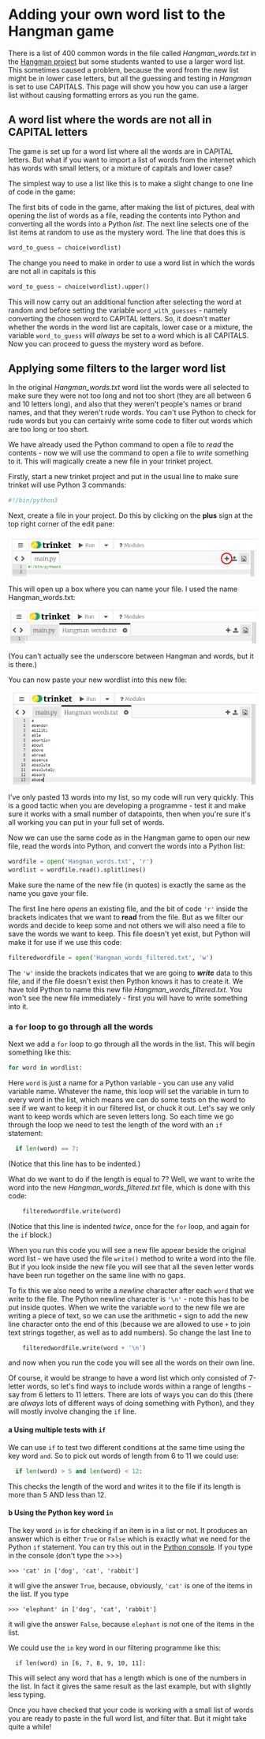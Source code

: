 # Adding your own word list to the Hangman game

There is a list of 400 common words in the file called *Hangman_words.txt* in the [Hangman project](https://github.com/WokLibCodeClub/Hangman/blob/master/README.md) but some students wanted to use a larger word list. This sometimes caused a problem, because the word from the new list might be in lower case letters, but all the guessing and testing in *Hangman* is set to use CAPITALS. This page will show you how you can use a larger list without causing formatting errors as you run the game.

## A word list where the words are not all in CAPITAL letters

The game is set up for a word list where all the words are in CAPITAL letters. But what if you want to import a list of words from the internet which has words with small letters, or a mixture of capitals and lower case?

The simplest way to use a list like this is to make a slight change to one line of code in the game:

The first bits of code in the game, after making the list of pictures, deal with opening the list of words as a file, reading the contents into Python and converting all the words into a Python *list*. The next line selects one of the list items at random to use as the mystery word. The line that does this is

```python
word_to_guess = choice(wordlist)
```

The change you need to make in order to use a word list in which the words are not all in capitals is this

```python
word_to_guess = choice(wordlist).upper()
```

This will now carry out an additional function after selecting the word at random and before setting the variable ```word_with_guesses``` - namely converting the chosen word to CAPITAL letters. So, it doesn't matter whether the words in the word list are capitals, lower case or a mixture, the variable ```word_to_guess``` will *always* be set to a word which is all CAPITALS. Now you can proceed to guess the mystery word as before.

## Applying some filters to the larger word list

In the original *Hangman_words.txt* word list the words were all selected to make sure they were not too long and not too short (they are all between 6 and 10 letters long), and also that they weren't people's names or brand names, and that they weren't rude words. You can't use Python to check for rude words but you can certainly write some code to filter out words which are too long or too short.

We have already used the Python command to open a file to *read* the contents - now we will use the command to open a file to *write* something to it. This will magically create a new file in your trinket project.

Firstly, start a new trinket project and put in the usual line to make sure trinket will use Python 3 commands:

```python
#!/bin/python3
```

Next, create a file in your project. Do this by clicking on the **plus** sign at the top right corner of the edit pane:

![Click to add a file](add_file.png)

This will open up a box where you can name your file. I used the name Hangman_words.txt:

![CName a file](name_file.png)

(You can't actually see the underscore between Hangman and words, but it is there.)

You can now paste your new wordlist into this new file:

![CAdd words](word_list.png)

I've only pasted 13 words into my list, so my code will run very quickly. This is a good tactic when you are developing a programme - test it and make sure it works with a small number of datapoints, then when you're sure it's all working you can put in your full set of words.

Now we can use the same code as in the Hangman game to open our new file, read the words into Python, and convert the words into a Python list:

```python
wordfile = open('Hangman_words.txt', 'r')
wordlist = wordfile.read().splitlines()
```

Make sure the name of the new file (in quotes) is exactly the same as the name you gave your file.

The first line here *opens* an existing file, and the bit of code ```'r'``` inside the brackets indicates that we want to **read** from the file. But as we filter our words and decide to keep some and not others we will also need a file to save the words we want to keep. This file doesn't yet exist, but Python will make it for use if we use this code:

```python
filteredwordfile = open('Hangman_words_filtered.txt', 'w')
```

The ```'w'``` inside the brackets indicates that we are going to ***write*** data to this file, and if the file doesn't exist then Python knows it has to create it. We have told Python to name this new file *Hangman_words_filtered.txt*. You won't see the new file immediately - first you will have to write something into it.

### a ```for``` loop to go through all the words

Next we add a ```for``` loop to go through all the words in the list. This will begin something like this:

```python
for word in wordlist:
```

Here ```word``` is just a name for a Python variable - you can use any valid variable name. Whatever the name, this loop will set the variable in turn to every word in the list, which means we can do some tests on the word to see if we want to keep it in our filtered list, or chuck it out. Let's say we only want to keep words which are seven letters long. So each time we go through the loop we need to test the length of the word with an ```if``` statement:

```python
  if len(word) == 7:
```

(Notice that this line has to be indented.)

What do we want to do if the length is equal to 7? Well, we want to write the word into the new *Hangman_words_filtered.txt* file, which is done with this code:

```python
    filteredwordfile.write(word)
```

(Notice that this line is indented *twice*, once for the ```for``` loop, and again for the ```if``` block.)

When you run this code you will see a new file appear beside the original word list - we have used the file ```write()``` method to write a word into the file. But if you look inside the new file you will see that all the seven letter words have been run together on the same line with no gaps.

To fix this we also need to write a *newline* character after each ```word``` that we write to the file. The Python newline character is ```'\n'``` - note this has to be put inside quotes. When we write the variable ```word``` to the new file we are writing a piece of text, so we can use the arithmetic ```+``` sign to add the new line character onto the end of this (because we are allowed to use ```+``` to join text strings together, as well as to add numbers). So change the last line to

```python
    filteredwordfile.write(word + '\n')
```

and now when you run the code you will see all the words on their own line.

Of course, it would be strange to have a word list which only consisted of 7-letter words, so let's find ways to include words within a range of lengths - say from 6 letters to 11 letters. There are lots of ways you can do this (there are *always* lots of different ways of doing something with Python), and they will mostly involve changing the ```if``` line.

#### a Using multiple tests with ```if```

We can use ```if``` to test two different conditions at the same time using the key word ```and```. So to pick out words of length from 6 to 11 we could use:

```python
  if len(word) > 5 and len(word) < 12:
```

This checks the length of the word and writes it to the file if its length is more than 5 AND less than 12.

#### b Using the Python key word ```in```

The key word ```in``` is for checking if an item is in a list or not. It produces an answer which is either ```True``` or ```False``` which is exactly what we need for the Python ```if``` statement. You can try this out in the [Python console](https://trinket.io/console). If you type in the console (don't type the >>>)

```
>>> 'cat' in ['dog', 'cat', 'rabbit']
```

it will give the answer ```True```, because, obviously, ```'cat'``` is one of the items in the list. If you type

```
>>> 'elephant' in ['dog', 'cat', 'rabbit']
```

it will give the answer ```False```, because ```elephant``` is not one of the items in the list.

We could use the ```in``` key word in our filtering programme like this:

```
  if len(word) in [6, 7, 8, 9, 10, 11]:
```

This will select any word that has a length which is one of the numbers in the list. In fact it gives the same result as the last example, but with slightly less typing.

Once you have checked that your code is working with a small list of words you are ready to paste in the full word list, and filter that. But it might take quite a while!
